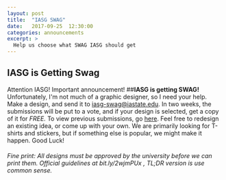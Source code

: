 ```yaml
---
layout: post
title:  "IASG SWAG"
date:   2017-09-25  12:30:00
categories: announcements
excerpt: >
  Help us choose what SWAG IASG should get
---
```

IASG is Getting Swag
-------------------
Attention IASG! Important announcement! 
##**IASG is getting SWAG!**
Unfortunately, I'm not much of a graphic designer, so I need your help. Make a design, and send it to <iasg-swag@iastate.edu>. In two weeks, the submissions will be put to a vote, and if your design is selected, get a copy of it for _FREE._ To view previous submissions, go [here](www.bit.ly/IASGSWAG). Feel free to redesign an existing idea, or come up with your own. We are primarily looking for T-shirts and stickers, but if something else is popular, we might make it happen. Good Luck!


###### Fine print: All designs must be approved by the university before we can print them. Official guidelines at bit.ly/2wjmPUx , TL;DR version is use common sense. 

